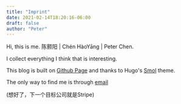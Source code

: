 ```yaml
---
title: "Imprint"
date: 2021-02-14T18:20:16-06:00
draft: false
author: "Peter"
---
```


Hi, this is me. 陈颢阳 | Chén HàoYāng | Peter Chen.

I collect everything I think that is interesting.

This blog is built on [Github Page](https://github.com/advpetc/blog) and thanks to Hugo's [Smol](https://github.com/colorchestra/smol/tree/master) theme.

The only way to find me is through [email](mailto:me@peterchen.xyz)

(想好了，下一个目标公司就是Stripe)